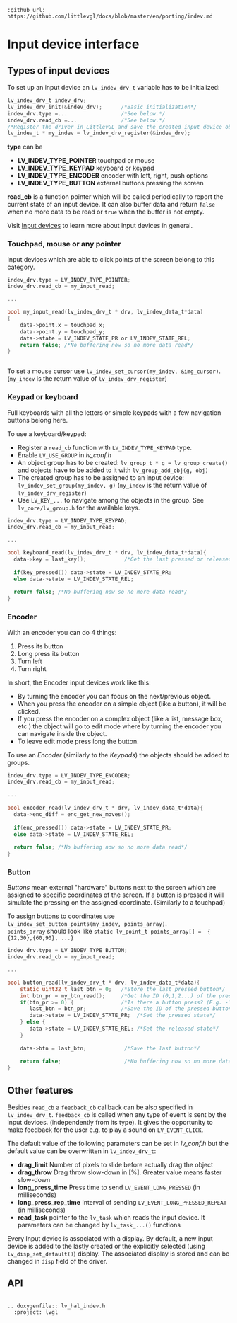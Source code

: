 ```eval_rst
:github_url: https://github.com/littlevgl/docs/blob/master/en/porting/indev.md
```
# Input device interface

## Types of input devices

To set up an input device an `lv_indev_drv_t` variable has to be initialized:

```c
lv_indev_drv_t indev_drv;
lv_indev_drv_init(&indev_drv);      /*Basic initialization*/
indev_drv.type =...                 /*See below.*/
indev_drv.read_cb =...              /*See below.*/
/*Register the driver in LittlevGL and save the created input device object*/
lv_indev_t * my_indev = lv_indev_drv_register(&indev_drv);
```

**type** can be 
- **LV_INDEV_TYPE_POINTER** touchpad or mouse
- **LV_INDEV_TYPE_KEYPAD** keyboard or keypad
- **LV_INDEV_TYPE_ENCODER** encoder with left, right, push options
- **LV_INDEV_TYPE_BUTTON** external buttons pressing the screen
  
**read_cb** is a function pointer which will be called periodically to report the current state of an input device. 
It can also buffer data and return `false` when no more data to be read or `true` when the buffer is not empty.


Visit [Input devices](/overview/indev) to learn more about input devices in general.


###  Touchpad, mouse or any pointer
Input devices which are able to click points of the screen belong to this category. 

```c
indev_drv.type = LV_INDEV_TYPE_POINTER;
indev_drv.read_cb = my_input_read;

...

bool my_input_read(lv_indev_drv_t * drv, lv_indev_data_t*data)
{
    data->point.x = touchpad_x; 
    data->point.y = touchpad_y;
    data->state = LV_INDEV_STATE_PR or LV_INDEV_STATE_REL;
    return false; /*No buffering now so no more data read*/
}
```

``` important::  Touchpad drivers must return the last X/Y coordinates even when the state is *LV_INDEV_STATE_REL*.
```

To set a mouse cursor use `lv_indev_set_cursor(my_indev, &img_cursor)`. (`my_indev` is the return value of `lv_indev_drv_register`) 

### Keypad or keyboard 

Full keyboards with all the letters or simple keypads with a few navigation buttons belong here.

To use a keyboard/keypad:
- Register a `read_cb` function with `LV_INDEV_TYPE_KEYPAD` type.
- Enable `LV_USE_GROUP` in *lv_conf.h*
- An object group has to be created: `lv_group_t * g = lv_group_create()`  and objects have to be added to it with `lv_group_add_obj(g, obj)`
- The created group has to be assigned to an input device: `lv_indev_set_group(my_indev, g)` (`my_indev` is the return value of `lv_indev_drv_register`)
- Use `LV_KEY_...` to navigate among the objects in the group. See `lv_core/lv_group.h` for the available keys.

```c
indev_drv.type = LV_INDEV_TYPE_KEYPAD;
indev_drv.read_cb = my_input_read;

...

bool keyboard_read(lv_indev_drv_t * drv, lv_indev_data_t*data){
  data->key = last_key();            /*Get the last pressed or released key*/
  
  if(key_pressed()) data->state = LV_INDEV_STATE_PR;
  else data->state = LV_INDEV_STATE_REL;
  
  return false; /*No buffering now so no more data read*/
}
```

### Encoder 
With an encoder you can do 4 things:
1. Press its button
2. Long press its button
3. Turn left
4. Turn right

In short, the Encoder input devices work like this:
- By turning the encoder you can focus on the next/previous object. 
- When you press the encoder on a simple object (like a button), it will be clicked. 
- If you press the encoder on a complex object (like a list, message box, etc.) the object will go to edit mode where by turning the encoder you can navigate inside the object. 
- To leave edit mode press long the button.


To use an *Encoder* (similarly to the *Keypads*) the objects should be added to groups.


```c
indev_drv.type = LV_INDEV_TYPE_ENCODER;
indev_drv.read_cb = my_input_read;

... 
 
bool encoder_read(lv_indev_drv_t * drv, lv_indev_data_t*data){
  data->enc_diff = enc_get_new_moves();
  
  if(enc_pressed()) data->state = LV_INDEV_STATE_PR;
  else data->state = LV_INDEV_STATE_REL;
  
  return false; /*No buffering now so no more data read*/
}
```

### Button 
*Buttons* mean external "hardware" buttons next to the screen which are assigned to specific coordinates of the screen. 
If a button is pressed it will simulate the pressing on the assigned coordinate. (Similarly to a touchpad)

To assign buttons to coordinates use `lv_indev_set_button_points(my_indev, points_array)`.   
`points_array` should look like `static lv_point_t points_array[] =  { {12,30},{60,90}, ...}`

```c
indev_drv.type = LV_INDEV_TYPE_BUTTON;
indev_drv.read_cb = my_input_read;

...

bool button_read(lv_indev_drv_t * drv, lv_indev_data_t*data){
    static uint32_t last_btn = 0;   /*Store the last pressed button*/ 
    int btn_pr = my_btn_read();     /*Get the ID (0,1,2...) of the pressed button*/
    if(btn_pr >= 0) {               /*Is there a button press? (E.g. -1 indicated no button was pressed)*/
       last_btn = btn_pr;           /*Save the ID of the pressed button*/
       data->state = LV_INDEV_STATE_PR;  /*Set the pressed state*/
    } else {
       data->state = LV_INDEV_STATE_REL; /*Set the released state*/
    }
  
    data->btn = last_btn;            /*Save the last button*/
   
    return false;                    /*No buffering now so no more data read*/
}
```

## Other features

Besides `read_cb` a `feedback_cb` callback can be also specified in `lv_indev_drv_t`. 
`feedback_cb` is called when any type of event is sent by the input devices. (independently from its type). It gives the opportunity to make feedback for the user e.g. to play a sound on `LV_EVENT_CLICK`.

The default value of the following parameters can be set in *lv_conf.h* but the default value can be overwritten in `lv_indev_drv_t`:
- **drag_limit** Number of pixels to slide before actually drag the object
- **drag_throw**  Drag throw slow-down in [%]. Greater value means faster slow-down
- **long_press_time** Press time to send `LV_EVENT_LONG_PRESSED` (in milliseconds)
- **long_press_rep_time** Interval of sending `LV_EVENT_LONG_PRESSED_REPEAT` (in milliseconds)
- **read_task** pointer to the `lv_task` which reads the input device. It parameters can be changed by `lv_task_...()` functions 


Every Input device is associated with a display. By default, a new input device is added to the lastly created or the explicitly selected (using `lv_disp_set_default()`) display. 
The associated display is stored and can be changed in `disp` field of the driver.


## API 

```eval_rst

.. doxygenfile:: lv_hal_indev.h
  :project: lvgl
        
```
